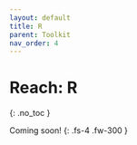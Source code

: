 ```yaml
---
layout: default
title: R
parent: Toolkit
nav_order: 4
---
```


# Reach: R
{: .no_toc }

Coming soon!
{: .fs-4 .fw-300 }